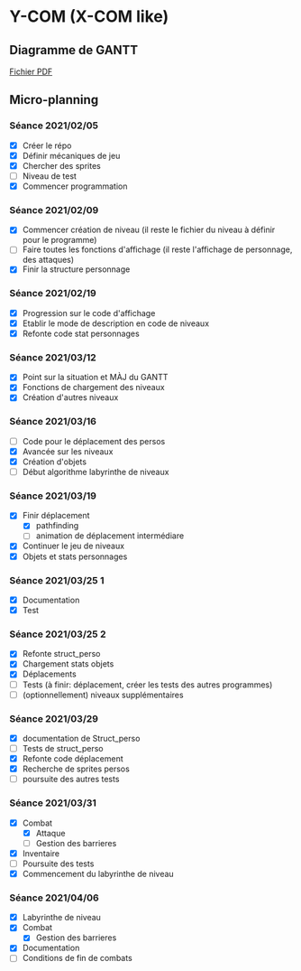 # Y-COM (X-COM like)
## Diagramme de GANTT
[Fichier PDF](doc/Projet_L2_Belkadi_Costa_Decoux_V2.pdf)
## Micro-planning
### Séance 2021/02/05
- [x] Créer le répo
- [x] Définir mécaniques de jeu
- [x] Chercher des sprites
- [ ] Niveau de test
- [x] Commencer programmation

### Séance 2021/02/09
- [x] Commencer création de niveau (il reste le fichier du niveau à définir pour le programme)
- [ ] Faire toutes les fonctions d'affichage (il reste l'affichage de personnage, des attaques)
- [x] Finir la structure personnage

### Séance 2021/02/19
- [x] Progression sur le code d'affichage
- [x] Etablir le mode de description en code de niveaux
- [x] Refonte code stat personnages

### Séance 2021/03/12
- [x] Point sur la situation et MÀJ du GANTT
- [x] Fonctions de chargement des niveaux
- [x] Création d'autres niveaux

### Séance 2021/03/16
- [ ] Code pour le déplacement des persos
- [x] Avancée sur les niveaux
- [x] Création d'objets
- [ ] Début algorithme labyrinthe de niveaux

### Séance 2021/03/19
- [x] Finir déplacement
	- [x] pathfinding
	- [ ] animation de déplacement intermédiare
- [x] Continuer le jeu de niveaux
- [x] Objets et stats personnages

### Séance 2021/03/25 1
- [x] Documentation
- [x] Test

### Séance 2021/03/25 2
- [x] Refonte struct_perso
- [x] Chargement stats objets
- [x] Déplacements
- [ ] Tests (à finir: déplacement, créer les tests des autres programmes)
- [ ] (optionnellement) niveaux supplémentaires

### Séance 2021/03/29
- [x] documentation de Struct_perso
- [ ] Tests de struct_perso
- [x] Refonte code déplacement
- [x] Recherche de sprites persos
- [ ] poursuite des autres tests 

### Séance 2021/03/31
- [x] Combat
	- [x] Attaque
	- [ ] Gestion des barrieres
- [x] Inventaire
- [ ] Poursuite des tests 
- [x] Commencement du labyrinthe de niveau

### Séance 2021/04/06
- [x] Labyrinthe de niveau
- [x] Combat
	- [x] Gestion des barrieres
- [x] Documentation
- [ ] Conditions de fin de combats